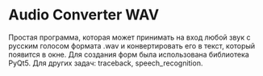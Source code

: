# Audio Converter WAV

Простая программа, которая может принимать на вход любой звук с русским голосом формата .wav и
конвертировать его в текст, который появится в окне. Для создания форм была использована библиотека PyQt5. Для других задач: traceback, speech_recognition.
